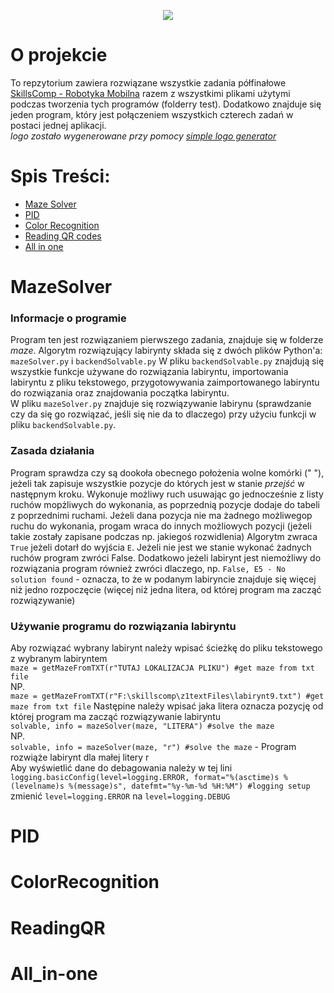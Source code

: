 <p align="center">
  <img src="https://github.com/Szymon-Glinka/skillsComp/assets/131162335/61ca9152-2164-4cfa-b2b0-14bd25c4e0f3">
</p>

# O projekcie
To repzytorium zawiera rozwiązane wszystkie zadania półfinałowe [SkillsComp - Robotyka Mobilna](https://skillscomp.itee.radom.pl/service/robotyka-mobilna/) razem z wszystkimi plikami użytymi podczas tworzenia tych programów (folderry test). Dodatkowo znajduje się jeden program, który jest połączeniem wszystkich czterech zadań w postaci jednej aplikacji.  
*logo zostało wygenerowane przy pomocy [simple logo generator](https://creecros.github.io/simple_logo_gen/)*

# Spis Treści:
* [Maze Solver](#MazeSolver)
* [PID](#PID)
* [Color Recognition](#ColorRecognition)
* [Reading QR codes](#ReadingQR)
* [All in one](#All_in-one)

# MazeSolver
### Informacje o programie
Program ten jest rozwiązaniem pierwszego zadania, znajduje się w folderze *maze*.
Algorytm rozwiązujący labirynty składa się z dwóch plików Python'a: ```mazeSolver.py``` i ```backendSolvable.py``` 
W pliku ```backendSolvable.py``` znajdują się wszystkie funkcje używane do rozwiązania labiryntu, importowania labiryntu z pliku tekstowego, przygotowywania zaimportowanego labiryntu do rozwiązania oraz znajdowania początka labiryntu.  
W pliku ```mazeSolver.py``` znajduje się rozwiązywanie labirynu (sprawdzanie czy da się go rozwiązać, jeśli się nie da to dlaczego) przy użyciu funkcji w pliku ```backendSolvable.py```.   

### Zasada działania
Program sprawdza czy są dookoła obecnego położenia wolne komórki (" "), jeżeli tak zapisuje wszystkie pozycje do których jest w stanie *przejść* w następnym kroku. Wykonuje możliwy ruch usuwając go jednocześnie z listy ruchów mopżliwych do wykonania, as poprzednią pozycje dodaje do tabeli z poprzednimi ruchami. Jeżeli dana pozycja nie ma żadnego możliwegop ruchu do wykonania, progam wraca do innych możliowych pozycji (jeżeli takie zostały zapisane podczas np. jakiegoś rozwidlenia)
Algorytm zwraca ```True``` jeżeli dotarł do wyjścia ```E```. Jeżeli nie jest we stanie wykonać żadnych ruchów program zwróci False. Dodatkowo jeżeli labirynt jest niemożliwy do rozwiązania program również zwróci dlaczego, np. ```False, E5 - No solution found``` - oznacza, to że w podanym labiryncie znajduje się więcej niż jedno rozpoczęcie (więcej niż jedna litera, od której program ma zacząć rozwiązywanie)

### Używanie programu do rozwiązania labiryntu
Aby rozwiązać wybrany labirynt należy wpisać ścieżkę do pliku tekstowego z wybranym labiryntem   
```maze = getMazeFromTXT(r"TUTAJ LOKALIZACJA PLIKU") #get maze from txt file```   
NP.  
```maze = getMazeFromTXT(r"F:\skillscomp\z1textFiles\labirynt9.txt") #get maze from txt file```
Następine należy wpisać jaka litera oznacza pozycję od której program ma zacząć rozwiązywanie labiryntu  
```solvable, info = mazeSolver(maze, "LITERA") #solve the maze```   
NP.   
```solvable, info = mazeSolver(maze, "r") #solve the maze``` - Program rozwiąże labirynt dla małej litery r  
Aby wyświetlić dane do debagowania należy w tej lini   
```logging.basicConfig(level=logging.ERROR, format="%(asctime)s %(levelname)s %(message)s", datefmt="%y-%m-%d %H:%M") #logging setup```   
zmienić ```level=logging.ERROR``` na ```level=logging.DEBUG```

# PID

# ColorRecognition

# ReadingQR

# All_in-one
